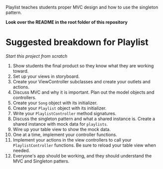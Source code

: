 Playlist teaches students proper MVC design and how to use the singleton pattern.

**Look over the README in the root folder of this repository**

# Suggested breakdown for Playlist

*Start this project from scratch*

1. Show students the final product so they know what they are working toward.
2. Set up your views in storyboard.
3. Create your ViewController subclasses and create your outlets and actions.
4. Discuss MVC and why it is important. Plan out the model objects and controllers.
5. Create your `Song` object with its initializer.
6. Create your `Playlist` object with its initializer.
7. Write your `PlaylistController` method signatures.
8. Discuss the singleton pattern and what a shared instance is. Create a shared instance with mock data for `playlists`.
9. Wire up your table view to show the mock data.
10. One at a time, implement your controller functions.
11. Implement your actions in the view controllers to call your `PlaylistController` functions. Be sure to reload your table view when needed.
12. Everyone's app should be working, and they should understand the MVC and Singleton patters.